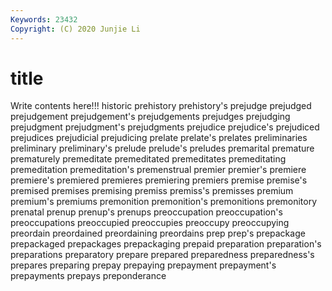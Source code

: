 ```yaml
---
Keywords: 23432
Copyright: (C) 2020 Junjie Li
---
```


# title

Write contents here!!!
historic 
prehistory 
prehistory's 
prejudge 
prejudged 
prejudgement 
prejudgement's 
prejudgements
prejudges 
prejudging 
prejudgment 
prejudgment's 
prejudgments 
prejudice 
prejudice's 
prejudiced 
prejudices 
prejudicial
prejudicing 
prelate 
prelate's 
prelates 
preliminaries 
preliminary 
preliminary's 
prelude 
prelude's 
preludes
premarital 
premature 
prematurely 
premeditate 
premeditated 
premeditates 
premeditating 
premeditation 
premeditation's 
premenstrual
premier 
premier's 
premiere 
premiere's 
premiered 
premieres 
premiering 
premiers 
premise 
premise's
premised 
premises 
premising 
premiss 
premiss's 
premisses 
premium 
premium's 
premiums 
premonition
premonition's 
premonitions 
premonitory 
prenatal 
prenup 
prenup's 
prenups 
preoccupation 
preoccupation's 
preoccupations
preoccupied 
preoccupies 
preoccupy 
preoccupying 
preordain 
preordained 
preordaining 
preordains 
prep 
prep's
prepackage 
prepackaged 
prepackages 
prepackaging 
prepaid 
preparation 
preparation's 
preparations 
preparatory 
prepare
prepared 
preparedness 
preparedness's 
prepares 
preparing 
prepay 
prepaying 
prepayment 
prepayment's 
prepayments
prepays 
preponderance 
